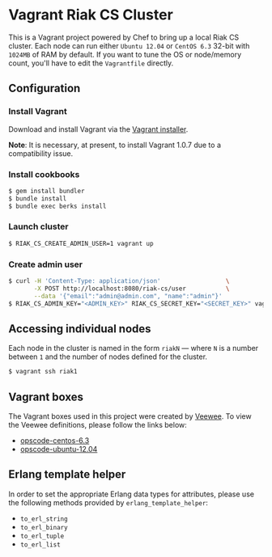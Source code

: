 # Vagrant Riak CS Cluster

This is a Vagrant project powered by Chef to bring up a local Riak CS cluster.
Each node can run either `Ubuntu 12.04` or `CentOS 6.3` 32-bit with `1024MB`
of RAM by default. If you want to tune the OS or node/memory count, you'll
have to edit the `Vagrantfile` directly.

## Configuration

### Install Vagrant

Download and install Vagrant via the
[Vagrant installer](http://downloads.vagrantup.com/tags/v1.0.7).

**Note**: It is necessary, at present, to install Vagrant 1.0.7 due to a
compatibility issue.

### Install cookbooks

``` bash
$ gem install bundler
$ bundle install
$ bundle exec berks install
```

### Launch cluster

``` bash
$ RIAK_CS_CREATE_ADMIN_USER=1 vagrant up
```

### Create admin user

``` bash
$ curl -H 'Content-Type: application/json'                  \
       -X POST http://localhost:8080/riak-cs/user           \
       --data '{"email":"admin@admin.com", "name":"admin"}'
$ RIAK_CS_ADMIN_KEY="<ADMIN_KEY>" RIAK_CS_SECRET_KEY="<SECRET_KEY>" vagrant provision
```

## Accessing individual nodes

Each node in the cluster is named in the form `riakN` — where `N` is a number
between `1` and the number of nodes defined for the cluster.

``` bash
$ vagrant ssh riak1
```

## Vagrant boxes

The Vagrant boxes used in this project were created by
[Veewee](https://github.com/jedi4ever/veewee/). To view the Veewee definitions,
please follow the links below:

* [opscode-centos-6.3](https://github.com/opscode/bento/tree/master/definitions/centos-6.3-i386)
* [opscode-ubuntu-12.04](https://github.com/opscode/bento/tree/master/definitions/ubuntu-12.04-i386)

## Erlang template helper

In order to set the appropriate Erlang data types for attributes, please use
the following methods provided by `erlang_template_helper`:

* `to_erl_string`
* `to_erl_binary`
* `to_erl_tuple`
* `to_erl_list`
